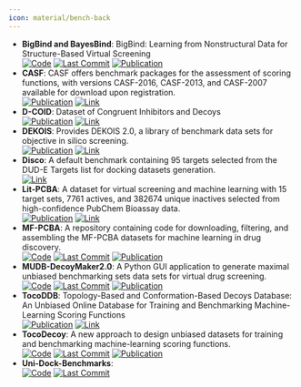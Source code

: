 ```yaml
---
icon: material/bench-back
---
```


- **BigBind and BayesBind**: BigBind: Learning from Nonstructural Data for Structure-Based Virtual Screening  
		[![Code](https://img.shields.io/github/stars/molecularmodelinglab/bigbind?style=for-the-badge&logo=github)](https://github.com/molecularmodelinglab/bigbind) [![Last Commit](https://img.shields.io/github/last-commit/molecularmodelinglab/bigbind?style=for-the-badge&logo=github)](https://github.com/molecularmodelinglab/bigbind) [![Publication](https://img.shields.io/badge/Publication-Citations:5-blue?style=for-the-badge&logo=bookstack)](https://doi.org/10.1021/acs.jcim.3c01211) 
- **CASF**: CASF offers benchmark packages for the assessment of scoring functions, with versions CASF-2016, CASF-2013, and CASF-2007 available for download upon registration.  
	[![Publication](https://img.shields.io/badge/Publication-Citations:437-blue?style=for-the-badge&logo=bookstack)](https://doi.org/10.1021/acs.jcim.8b00545) [![Link](https://img.shields.io/badge/Link-online-brightgreen?style=for-the-badge&logo=cachet&logoColor=65FF8F)](http://www.pdbbind.org.cn/casf.php) 
- **D-COID**: Dataset of Congruent Inhibitors and Decoys  
	[![Publication](https://img.shields.io/badge/Publication-Citations:0-blue?style=for-the-badge&logo=bookstack)](https://doi.org/10.17632/8czn4rxz68.1) [![Link](https://img.shields.io/badge/Link-online-brightgreen?style=for-the-badge&logo=cachet&logoColor=65FF8F)](https://data.mendeley.com/datasets/8czn4rxz68/1) 
- **DEKOIS**: Provides DEKOIS 2.0, a library of benchmark data sets for objective in silico screening.  
	[![Publication](https://img.shields.io/badge/Publication-Citations:67-blue?style=for-the-badge&logo=bookstack)](https://doi.org/10.1021/ci2001549) [![Link](https://img.shields.io/badge/Link-offline-red?style=for-the-badge&logo=xamarin&logoColor=red)](http://www.pharmchem.uni-tuebingen.de/dekois/) 
- **Disco**: A default benchmark containing 95 targets selected from the DUD-E Targets list for docking datasets generation.  
	[![Link](https://img.shields.io/badge/Link-online-brightgreen?style=for-the-badge&logo=cachet&logoColor=65FF8F)](http://disco.csb.pitt.edu/Targets_top1.php?ligands) 
- **Lit-PCBA**: A dataset for virtual screening and machine learning with 15 target sets, 7761 actives, and 382674 unique inactives selected from high-confidence PubChem Bioassay data.  
	[![Publication](https://img.shields.io/badge/Publication-Citations:120-blue?style=for-the-badge&logo=bookstack)](https://doi.org/10.1021/acs.jcim.0c00155) [![Link](https://img.shields.io/badge/Link-online-brightgreen?style=for-the-badge&logo=cachet&logoColor=65FF8F)](https://drugdesign.unistra.fr/LIT-PCBA/index.html) 
- **MF-PCBA**: A repository containing code for downloading, filtering, and assembling the MF-PCBA datasets for machine learning in drug discovery.  
		[![Code](https://img.shields.io/github/stars/davidbuterez/mf-pcba?style=for-the-badge&logo=github)](https://github.com/davidbuterez/mf-pcba) [![Last Commit](https://img.shields.io/github/last-commit/davidbuterez/mf-pcba?style=for-the-badge&logo=github)](https://github.com/davidbuterez/mf-pcba) [![Publication](https://img.shields.io/badge/Publication-Citations:9-blue?style=for-the-badge&logo=bookstack)](https://doi.org/10.1021/acs.jcim.2c01569) 
- **MUDB-DecoyMaker2.0**: A Python GUI application to generate maximal unbiased benchmarking sets data sets for virtual drug screening.  
		[![Code](https://img.shields.io/github/stars/jwxia2014/MUBD-DecoyMaker2.0?style=for-the-badge&logo=github)](https://github.com/jwxia2014/MUBD-DecoyMaker2.0) [![Last Commit](https://img.shields.io/github/last-commit/jwxia2014/MUBD-DecoyMaker2.0?style=for-the-badge&logo=github)](https://github.com/jwxia2014/MUBD-DecoyMaker2.0) [![Publication](https://img.shields.io/badge/Publication-Citations:10-blue?style=for-the-badge&logo=bookstack)](https://doi.org/10.1002/minf.201900151) 
- **TocoDDB**: Topology-Based and Conformation-Based Decoys Database: An Unbiased Online Database for Training and Benchmarking Machine-Learning Scoring Functions  
	[![Publication](https://img.shields.io/badge/Publication-Citations:2-blue?style=for-the-badge&logo=bookstack)](https://doi.org/10.1021/acs.jmedchem.3c00801) [![Link](https://img.shields.io/badge/Link-online-brightgreen?style=for-the-badge&logo=cachet&logoColor=65FF8F)](http://cadd.zju.edu.cn/tocodecoy/) 
- **TocoDecoy**: A new approach to design unbiased datasets for training and benchmarking machine-learning scoring functions.  
		[![Code](https://img.shields.io/github/stars/5AGE-zhang/TocoDecoy?style=for-the-badge&logo=github)](https://github.com/5AGE-zhang/TocoDecoy) [![Last Commit](https://img.shields.io/github/last-commit/5AGE-zhang/TocoDecoy?style=for-the-badge&logo=github)](https://github.com/5AGE-zhang/TocoDecoy) [![Publication](https://img.shields.io/badge/Publication-Citations:18-blue?style=for-the-badge&logo=bookstack)](https://doi.org/10.1021/acs.jmedchem.2c00460) 
- **Uni-Dock-Benchmarks**:   
		[![Code](https://img.shields.io/github/stars/dptech-corp/Uni-Dock-Benchmarks?style=for-the-badge&logo=github)](https://github.com/dptech-corp/Uni-Dock-Benchmarks) [![Last Commit](https://img.shields.io/github/last-commit/dptech-corp/Uni-Dock-Benchmarks?style=for-the-badge&logo=github)](https://github.com/dptech-corp/Uni-Dock-Benchmarks) 
